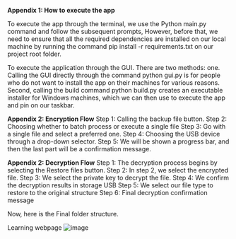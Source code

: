 **Appendix 1: How to execute the app**

To execute the app through the terminal, we use the Python main.py command and follow the subsequent prompts,  However, before that, we need to ensure that all the required dependencies are installed on our local machine by running the command pip install -r requirements.txt on our project root folder. 

To execute the application through the GUI. There are two methods: one. Calling the GUI directly through the command python gui.py is for people who do not want to install the app on their machines for various reasons. Second, calling the build command python build.py creates an executable installer for Windows machines, which we can then use to execute the app and pin on our taskbar. 

**Appendix 2: Encryption Flow** 
Step 1: Calling the backup file button.
Step 2: Choosing whether to batch process or execute a single file 
Step 3: Go with a single file and select a preferred one.
Step 4: Choosing the USB device through a drop-down selector. 
Step 5: We will be shown a progress bar, and then the last part will be a confirmation message.
 
**Appendix 2: Decryption Flow**
Step 1: The decryption process begins by selecting the Restore files button. 
Step 2: In step 2, we select the encrypted file.
Step 3: We select the private key to decrypt the file. 
Step 4: We confirm the decryption results in storage USB
Step 5: We select our file type to restore to the original structure 
Step 6: Final decryption confirmation message
 
Now, here is the Final folder structure. 
 
Learning webpage
![image](https://github.com/user-attachments/assets/cb7ce946-c0cc-4be5-a2bd-03ba755bd326)
